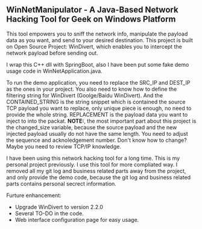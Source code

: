 ## WinNetManipulator - A Java-Based Network Hacking Tool for Geek on Windows Platform

This tool empowers you to sniff the network info, manipulate the payload data as you want, and send to your desired destination. This project is built on Open Source Project: WinDivert, which enables you to intercept the network payload before sending out.

I wrap this C++ dll with SpringBoot, also I have been put some fake demo usage code in WinNetApplication.java. 

To run the demo application, you need to replace the SRC_IP and DEST_IP as the ones in your project. You also need to know how to define the filtering string for WinDivert (Goolge/Baidu WinDivert). And the CONTAINED_STRING is the string snippet which is contained the source TCP payload you want to replace, only unique piece is enough, no need to provide the whole string. REPLACEMENT is the payload data you want to inject to into the packat. **NOTE:**, the most important part about this project is the changed_size variable, because the source payload and the new injected payload usually do not have the same length. You need to adjust the sequence and acknoledgement number. Don't know how to change? Maybe you need to review TCP/IP knowledge.

I have been using this network hacking tool for a long time. This is my personal project previously. I use this tool for more compliated way. I removed all my git log and business related parts away from the project, and only provide the demo code, because the git log and business related parts contains personal secrect information.

Furture enhancement: 
 - Upgrade WinDivert to version 2.2.0
 - Several TO-DO in the code. 
 - Web interface configuration page for easy usage. 
